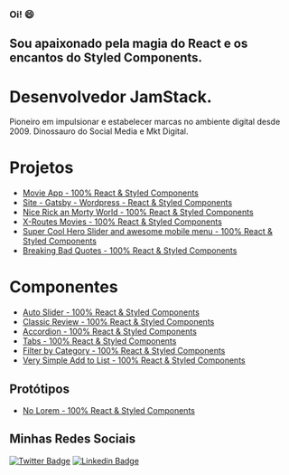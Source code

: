 ### Oi!  😄

## Sou apaixonado pela magia do React e os encantos do Styled Components.

# Desenvolvedor JamStack.

Pioneiro em impulsionar e estabelecer marcas no ambiente digital desde 2009.
Dinossauro do Social Media e Mkt Digital. 

# Projetos
- [Movie App - 100% React & Styled Components](https://nifty-varahamihira-f9da4d.netlify.app/)
- [Site - Gatsby - Wordpress - React & Styled Components](https://awesome-joliot-d12da0.netlify.app/)
- [Nice Rick an Morty World - 100% React & Styled Components](https://amazing-sammet-737bb8.netlify.app/)
- [X-Routes Movies - 100% React & Styled Components](https://infallible-brattain-0cb0e7.netlify.app/)
- [Super Cool Hero Slider and awesome mobile menu - 100% React & Styled Components ](https://sharp-knuth-880b64.netlify.app/)
- [Breaking Bad Quotes - 100% React & Styled Components ](https://confident-bardeen-c70218.netlify.app/)

# Componentes
- [Auto Slider - 100% React & Styled Components](https://heuristic-euler-8925b9.netlify.app/)
- [Classic Review - 100% React & Styled Components](https://objective-jepsen-b78a14.netlify.app/)
- [Accordion - 100% React & Styled Components](https://hopeful-almeida-f7d2f0.netlify.app/)
- [Tabs - 100% React & Styled Components](https://nervous-fermat-8d8321.netlify.app/)
- [Filter by Category - 100% React & Styled Components](https://boring-kirch-2eafa2.netlify.app/)
- [Very Simple Add to List - 100% React & Styled Components](https://compassionate-fermat-09e82f.netlify.app/)

## Protótipos
- [No Lorem - 100% React & Styled Components](https://nifty-jennings-475471.netlify.app/)

## Minhas Redes Sociais

[![Twitter Badge](https://img.shields.io/badge/-Twitter-1ca0f1?style=flat-square&labelColor=1ca0f1&logo=twitter&logoColor=white&link=https://twitter.com/redes_sociais)](https://twitter.com/redes_sociais) [![Linkedin Badge](https://img.shields.io/badge/-LinkedIn-blue?style=flat-square&logo=Linkedin&logoColor=white&link=https://www.linkedin.com/in/ricardodepaula/)](https://www.linkedin.com/in/ricardodepaula/)


<!--
**rcapdepaula/rcapdepaula** is a ✨ _special_ ✨ repository because its `README.md` (this file) appears on your GitHub profile.

Here are some ideas to get you started:

- 🔭 I’m currently working on ...
- 🌱 I’m currently learning ...
- 👯 I’m looking to collaborate on ...
- 🤔 I’m looking for help with ...
- 💬 Ask me about ...
- 📫 How to reach me: ...
- 😄 Pronouns: ...
- ⚡ Fun fact: ...
-->
